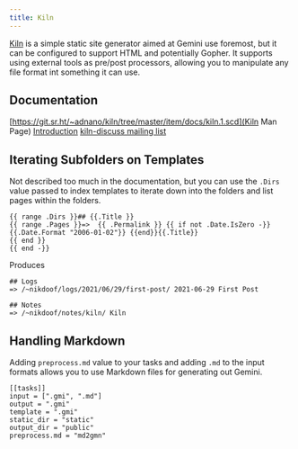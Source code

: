 ```yaml
---
title: Kiln
---
```


[Kiln](https://git.sr.ht/~adnano/kiln) is a simple static site generator aimed at Gemini use foremost, but it can be configured to support HTML and potentially Gopher. It supports using external tools as pre/post processors, allowing you to manipulate any file format int something it can use.

## Documentation

[https://git.sr.ht/~adnano/kiln/tree/master/item/docs/kiln.1.scd](Kiln Man Page)
[Introduction](https://kiln.adnano.co)
[kiln-discuss mailing list](https://lists.sr.ht/~adnano/kiln-discuss)

## Iterating Subfolders on Templates

Not described too much in the documentation, but you can use the `.Dirs` value passed to index templates to iterate down into the folders and list pages within the folders. 

```
{{ range .Dirs }}## {{.Title }}
{{ range .Pages }}=>  {{ .Permalink }} {{ if not .Date.IsZero -}}
{{.Date.Format "2006-01-02"}} {{end}}{{.Title}}
{{ end }}
{{ end -}}
```

Produces

```
## Logs
=> /~nikdoof/logs/2021/06/29/first-post/ 2021-06-29 First Post

## Notes
=> /~nikdoof/notes/kiln/ Kiln
```

## Handling Markdown

Adding `preprocess.md` value to your tasks and adding `.md` to the input formats allows you to use Markdown files for generating out Gemini. 

```
[[tasks]]
input = [".gmi", ".md"]
output = ".gmi"
template = ".gmi"
static_dir = "static"
output_dir = "public"
preprocess.md = "md2gmn"
```